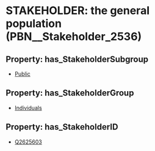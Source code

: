 # STAKEHOLDER: __the general population__ (PBN__Stakeholder_2536)

## Property: has_StakeholderSubgroup

* [Public](PBN__StakeholderSubgroup_147)

## Property: has_StakeholderGroup

* [Individuals](PBN__StakeholderGroup_9)

## Property: has_StakeholderID

* [Q2625603](Q2625603)

